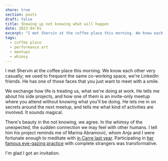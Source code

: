 ```yaml
---
share: true
section: posts
draft: false
title: Showing up not knowing what will happen
date: 2023-04-01
excerpt: "I met Shervin at the coffee place this morning. We know each other very casually; we used to frequent the same co-working space, we're LinkedIn friends. He has one of those faces that you just want to meet with a smile. "
tags:
  - coffee place
  - performance art
  - meetups
  - whimsy
---
```



<!-- ![](https://res.cloudinary.com/dbi2zounq/image/upload/c_scale,w_1300/v1680341586/zinzy.website/B941CB5A-069A-4130-869C-39C1D63CCD16_miulig.jpg) -->

I met Shervin at the coffee place this morning. We know each other very casually; we used to frequent the same co-working space, we're LinkedIn friends. He has one of those faces that you just want to meet with a smile. 

We exchange how life is treating us, what we're doing at work. He tells me about his side projects, and how one of them is an invite-only meetup where you attend without knowing what you'll be doing. He lets me in on secrets around the next meetup, and tells me what kind of activities are involved. It sounds magical.

There's beauty in the not knowing, we agree. In the whimsy of the unexpected, the sudden connection we may feel with other humans. I tell him his project reminds me of Marina Abramović, whom Anja and I were fortunate enough to meditate with [in Carre last year](https://carre.nl/pagina/marina-in-carre). Participating in [her famous eye-gazing practice](https://www.nytimes.com/2010/04/04/nyregion/04about.html) with complete strangers was transformative. 

I'm glad I got an invitation.